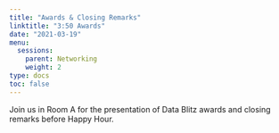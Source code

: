 ```yaml
---
title: "Awards & Closing Remarks"
linktitle: "3:50 Awards"
date: "2021-03-19"
menu:
  sessions:
    parent: Networking
    weight: 2
type: docs
toc: false
---
```



Join us in Room A for the presentation of Data Blitz awards and closing remarks before Happy Hour.